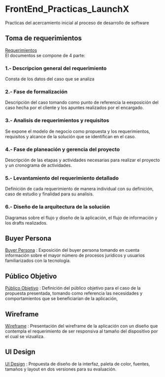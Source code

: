 # FrontEnd_Practicas_LaunchX
Practicas del acercamiento inicial al proceso de desarrollo de software

## Toma de requerimientos
<a href="https://github.com/Burstniart/FrontEnd_Practicas_LaunchX/blob/main/Requerimientos/Requerimientos.pdf">Requerimientos</a><br>
El documentos se compone de 4 parte:
### 1.- Descripcion general del requerimiento
Consta de los datos del caso que se analiza

### 2.- Fase de formalización
Descripción del caso tomando como punto de referencia la eexposición del caso hecha por el cliente y los apuntes realizados por el encargado.

### 3.- Analisis de requerimientos y requisitos
Se expone el modelo de negocio como propuesta y los requerimientos, requisitos y alcance de la solución que se identifican en el caso.

### 4.- Fase de planeación y gerencia del proyecto
Descripción de las etapas y actividades necesarias para realizar el proyecto y un cronograma de actividades.

### 5.- Levantamiento del requerimiento detallado
Definición de cada requerimiento de manera individual con su definición, caso de estudio y finalidad para su analisis.

### 6.- Diseño de la arquitectura de la solución
Diagramas sobre el flujo y diseño de la aplicación, el flujo de información y los drafts realizados.

## Buyer Persona
<a href="https://github.com/Burstniart/FrontEnd_Practicas_LaunchX/blob/main/Buyer%20Persona/BuyerPersona.pdf">Buyer Persona</a>
: Exposición del buyer persona tomando en cuenta información sobre el mayor número de procesos jurídicos y usuarios familiarizados con la tecnología.

## Público Objetivo
<a href="https://github.com/Burstniart/FrontEnd_Practicas_LaunchX/blob/main/Publico%20Objetivo/PublicoObjetivo.pdf">Público Objetivo</a>
: Definición del público objetivo para el caso de la propuesta presentada, tomando como referencia las necesidades y comportamientos que se beneficiarían de la aplicación,

## Wireframe
<a href="https://github.com/Burstniart/FrontEnd_Practicas_LaunchX/blob/main/Wireframe/wireframe.pdf">Wireframe</a>
: Presentación del wireframe de la aplicación con un diseño que contempla el requerimiento de ser responsiva al tamaño del dispositivo por el cual se vizualiza.

## UI Design
<a href="https://github.com/Burstniart/FrontEnd_Practicas_LaunchX/blob/main/UI%20Design/UIDesign.pdf">UI Design</a>
: Propuesta de diseño de la interfaz, paleta de color, fuentes, tamaños y layout en dos versiones para su evaluación.








